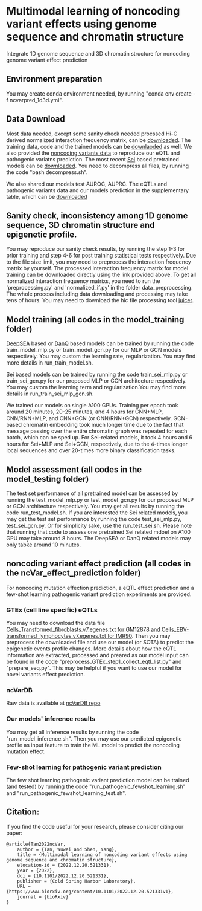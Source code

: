 # Multimodal learning of noncoding variant effects using genome sequence and chromatin structure
Integrate 1D genome sequence and 3D chromatin structure for noncoding genome variant effect prediction

## Environment preparation
You may create conda environment needed, by running "conda env create -f ncvarpred_1d3d.yml".

## Data Download
Most data needed, except some sanity check needed procssed Hi-C derived normalized interaction frequency matrix, can be [downloaded](https://zenodo.org/record/7975777). The training data, code and the trained models can be [downlaoded](https://zenodo.org/record/7975777) as well. We also provided the [noncoding variants data](https://zenodo.org/record/7975777) to reproduce our eQTL and pathogenic variatns prediction. The most recent [Sei](https://www.nature.com/articles/s41588-022-01102-2) based pretrained models can be [downloaded](https://zenodo.org/record/8091274). You need to decompress all files, by running the code "bash decompress.sh".

We also shared our models test AUROC, AUPRC. The eQTLs and pathogenic variants data and our models prediction in the supplementary table, which can be [downloaded](https://zenodo.org/record/8091274)

## Sanity check, inconsistency among 1D genome sequence, 3D chromatin structure and epigenetic profile.
You may reproduce our sanity check results, by running the step 1-3 for prior training and step 4-6 for post training statistical tests respectively. Due to the file size limit, you may need to preprocess the interaction frequency matrix by yourself. The processed interaction frequency matrix for model training can be downloaded directly using the link provided above. To get all normalized interaction frequency matrixs, you need to run the 'preprocessing.py' and 'normalized_if.py' in the folder data_preprocessing. The whole process including data downloading and processing may take tens of hours. You may need to download the hic file processing tool [juicer](https://github.com/aidenlab/juicer).

## Model training (all codes in the model_training folder)
[DeepSEA](https://www.nature.com/articles/nmeth.3547) based or [DanQ](https://www.ncbi.nlm.nih.gov/pmc/articles/PMC4914104/) based models can be trained by running the code train_model_mlp.py or train_model_gcn.py for our MLP or GCN models respectively. You may custom the learning rate, regularization. You may find more details in run_train_model.sh.

Sei based models can be trained by running the code train_sei_mlp.py or train_sei_gcn.py for our proposed MLP or GCN architecture respectively. You may custom the learning term and regularization.You may find more details in run_train_sei_mlp_gcn.sh. 

We trained our models on single A100 GPUs. Training per epoch took around 20 minutes, 20-25 minutes, and 4 hours for CNN+MLP, CNN/RNN+MLP, and CNN+GCN (or CNN/RNN+GCN) respectively.  GCN-based chromatin embedding took much longer time due to the fact that message passing over the entire chromatin graph was repeated for each batch, which can be sped up.  For Sei-related models, it took 4 hours and 6 hours for Sei+MLP and Sei+GCN, respectively, due to the 4-times longer local sequences and over 20-times more binary classification tasks.

## Model assessment (all codes in the model_testing folder)
The test set performance of all pretrained model can be assessed by running the test_model_mlp.py or test_model_gcn.py for our proposed MLP or GCN architecture respectively. You may get all results by running the code run_test_model.sh. If you are interested the Sei related models, you may get the test set performance by running the code test_sei_mlp.py, test_sei_gcn.py. Or for simplicity sake, use the run_test_sei.sh. Please note that running that code to assess one pretrained Sei related mdoel on A100 GPU may take around 8 hours. The DeepSEA or DanQ related models may only tabke around 10 minutes.

## noncoding variant effect prediction (all codes in the ncVar_effect_prediction folder)
For noncoding mutation effection prediction, a eQTL effect prediction and a few-shot learning pathogenic variant prediction experiments are provided.

### GTEx (cell line specific) eQTLs
You may need to download the data file [Cells_Transformed_fibroblasts.v7.egenes.txt for GM12878 and Cells_EBV-transformed_lymphocytes.v7.egenes.txt for IMR90](https://www.gtexportal.org/home/datasets). Then you may preprocess the downloaded file and use our model (or SOTA) to predict the epigenetic events profile changes. More details about how the eQTL information are extracted, processed and preared as our model input can be found in the code "preprocess_GTEx_step1_collect_eqtl_list.py" and "prepare_seq.py". This may be helpful if you want to use our model for novel variants effect prediction.

### ncVarDB
Raw data is available at [ncVarDB repo](https://github.com/Gardner-BinfLab/ncVarDB)

### Our models' inference results
You may get all inference results by running the code "run_model_inference.sh". Then you may use our predicted epigenetic profile as input feature to train the ML model to predict the noncoding mutation effect.

### Few-shot learning for pathogenic variant prediction
The few shot learning pathogenic variant prediction model can be trained (and tested) by running the code "run_pathogenic_fewshot_learning.sh" and "run_pathogenic_fewshot_learning_test.sh".

## Citation:
If you find the code useful for your research, please consider citing our paper:
```
@article{Tan2022ncVar,
	author = {Tan, Wuwei and Shen, Yang},
	title = {Multimodal learning of noncoding variant effects using genome sequence and chromatin structure},
	elocation-id = {2022.12.20.521331},
	year = {2022},
	doi = {10.1101/2022.12.20.521331},
	publisher = {Cold Spring Harbor Laboratory},
	URL = {https://www.biorxiv.org/content/10.1101/2022.12.20.521331v1},
	journal = {bioRxiv}
}
```


